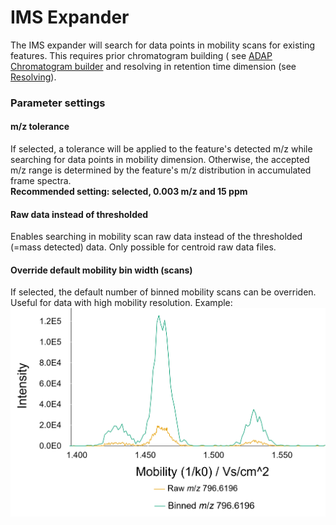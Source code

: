 # IMS Expander

The IMS expander will search for data points in mobility scans for existing features. This requires
prior chromatogram building (
see [ADAP Chromatogram builder](../adapchromatogrambuilder/adap-chromatogram-builder.md) and
resolving in retention time dimension (see [Resolving](../localminimumresolver/local-minimum-resolver.md)).

### Parameter settings

#### m/z tolerance

If selected, a tolerance will be applied to the feature's detected m/z while searching for data
points in mobility dimension. Otherwise, the accepted m/z range is determined by the feature's m/z
distribution in accumulated frame spectra.  
**Recommended setting: selected, 0.003 m/z and 15 ppm**

#### Raw data instead of thresholded

Enables searching in mobility scan raw data instead of the thresholded (=mass detected) data. Only
possible for centroid raw data files.

#### Override default mobility bin width (scans)

If selected, the default number of binned mobility scans can be overriden. Useful for data with high
mobility resolution. Example: ![binned mobilogram](binnedmobilogram.png)
